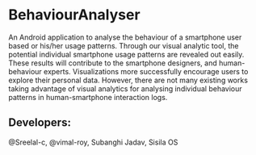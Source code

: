 # BehaviourAnalyser
An Android application to analyse the behaviour of a smartphone user based or his/her usage patterns.
 Through our visual analytic tool, the potential individual smartphone usage patterns are revealed out easily. 
 These results will contribute to the smartphone designers, and human-behaviour experts. 
 Visualizations more successfully encourage users to explore their personal data.
 However, there are not many existing works taking advantage of visual analytics for analysing individual behaviour 
 patterns in human-smartphone interaction logs. 

## Developers:
@Sreelal-c, @vimal-roy, Subanghi Jadav, Sisila OS
